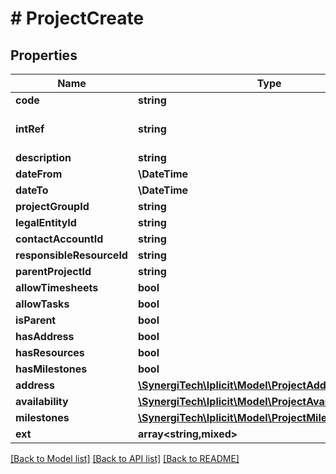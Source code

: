 # # ProjectCreate

## Properties

Name | Type | Description | Notes
------------ | ------------- | ------------- | -------------
**code** | **string** | The project code | [optional]
**intRef** | **string** | Optional interface reference. If provided, it must be unique. &lt;a href&#x3D;\&quot;https://docs.iplicit.com/dev/guide/identifiers/index.html\&quot;&gt;Learn more&lt;/a&gt; | [optional]
**description** | **string** | The project description |
**dateFrom** | **\DateTime** | The project from date | [optional]
**dateTo** | **\DateTime** | The project to date | [optional]
**projectGroupId** | **string** | The project group id | [optional]
**legalEntityId** | **string** | The project legal entity id | [optional]
**contactAccountId** | **string** | The project contact account id | [optional]
**responsibleResourceId** | **string** | The project responsible resource id | [optional]
**parentProjectId** | **string** | The project parent project id | [optional]
**allowTimesheets** | **bool** | The project allow timesheets flag | [optional]
**allowTasks** | **bool** | The project allow tasks flag | [optional]
**isParent** | **bool** | The project is parent flag | [optional]
**hasAddress** | **bool** | The project has address flag | [optional]
**hasResources** | **bool** | The project has resources flag | [optional]
**hasMilestones** | **bool** | The project has milstones flag | [optional]
**address** | [**\SynergiTech\Iplicit\Model\ProjectAddressCreate**](ProjectAddressCreate.md) |  | [optional]
**availability** | [**\SynergiTech\Iplicit\Model\ProjectAvailabilityCreate[]**](ProjectAvailabilityCreate.md) | The project resource availability | [optional]
**milestones** | [**\SynergiTech\Iplicit\Model\ProjectMilestoneCreate[]**](ProjectMilestoneCreate.md) | The project milestones | [optional]
**ext** | **array<string,mixed>** | The project custom fields | [optional]

[[Back to Model list]](../../README.md#models) [[Back to API list]](../../README.md#endpoints) [[Back to README]](../../README.md)
